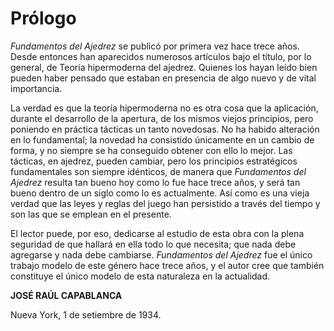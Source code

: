 # Prólogo

*Fundamentos del Ajedrez* se publicó por primera vez hace trece años. Desde
entonces han aparecidos numerosos artículos bajo el título, por lo general, de Teoría
hipermoderna del ajedrez. Quienes los hayan leído bien pueden haber pensado que
estaban en presencia de algo nuevo y de vital importancia.

La verdad es que la teoría hipermoderna no es otra cosa que la aplicación, durante
el desarrollo de la apertura, de los mismos viejos principios, pero poniendo en
práctica tácticas un tanto novedosas. No ha habido alteración en lo fundamental; la
novedad ha consistido únicamente en un cambio de forma, y no siempre se ha
conseguido obtener con ello lo mejor. Las tácticas, en ajedrez, pueden cambiar, pero
los principios estratégicos fundamentales son siempre idénticos, de manera que
*Fundamentos del Ajedrez* resulta tan bueno hoy como lo fue hace trece años, y será
tan bueno dentro de un siglo como lo es actualmente. Así como es una vieja verdad
que las leyes y reglas del juego han persistido a través del tiempo y son las que se
emplean en el presente.

El lector puede, por eso, dedicarse al estudio de esta obra con la plena seguridad
de que hallará en ella todo lo que necesita; que nada debe agregarse y nada debe
cambiarse. *Fundamentos del Ajedrez* fue el único trabajo modelo de este género hace
trece años, y el autor cree que también constituye el único modelo de esta naturaleza
en la actualidad.

**JOSÉ RAÚL CAPABLANCA**

Nueva York, 1 de setiembre de 1934.